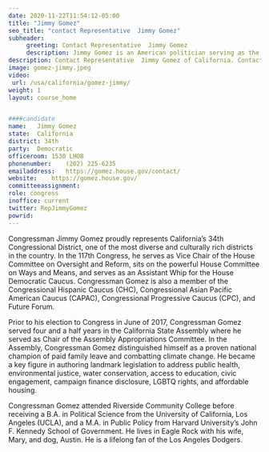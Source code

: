 ```yaml
---
date: 2020-11-22T11:54:12-05:00
title: "Jimmy Gomez"
seo_title: "contact Representative  Jimmy Gomez"
subheader:
     greeting: Contact Representative  Jimmy Gomez 
     description: Jimmy Gomez is an American politician serving as the U.S. Representative for California's 34th congressional district since 2017. A member of the Democratic Party, he previously served in the California State Assembly from 2012 to 2017.
description: Contact Representative  Jimmy Gomez of California. Contact information for Jimmy Gomez includes email address, phone number, and mailing address.
image: gomez-jimmy.jpeg
video: 
 url: /usa/california/gomez-jimmy/
weight: 1
layout: course_home


####candidate
name:	Jimmy Gomez
state:	California
district: 34th
party:	Democratic
officeroom:	1530 LHOB
phonenumber:	(202) 225-6235
emailaddress:	https://gomez.house.gov/contact/
website:	https://gomez.house.gov/
committeeassignment: 
role: congress
inoffice: current
twitter: RepJimmyGomez
powrid: 
---
```



Congressman Jimmy Gomez proudly represents California’s 34th Congressional District, one of the most diverse and culturally rich districts in the country. In the 117th Congress, he serves as Vice Chair of the House Committee on Oversight and Reform, sits on the powerful House Committee on Ways and Means, and serves as an Assistant Whip for the House Democratic Caucus. Congressman Gomez is also a member of the Congressional Hispanic Caucus (CHC), Congressional Asian Pacific American Caucus (CAPAC), Congressional Progressive Caucus (CPC), and Future Forum.

Prior to his election to Congress in June of 2017, Congressman Gomez served four and a half years in the California State Assembly where he served as Chair of the Assembly Appropriations Committee. In the Assembly, Congressman Gomez distinguished himself as a proven national champion of paid family leave and combatting climate change. He became a key figure in authoring landmark legislation to address public health, environmental justice, water conservation, access to education, civic engagement, campaign finance disclosure, LGBTQ rights, and affordable housing.

Congressman Gomez attended Riverside Community College before receiving a B.A. in Political Science from the University of California, Los Angeles (UCLA), and a M.A. in Public Policy from Harvard University’s John F. Kennedy School of Government. He lives in Eagle Rock with his wife, Mary, and dog, Austin. He is a lifelong fan of the Los Angeles Dodgers.